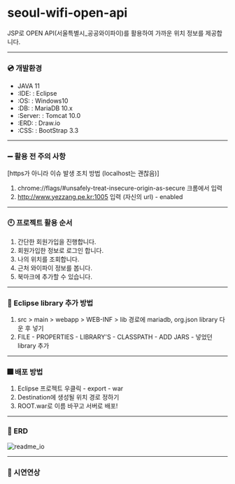 # seoul-wifi-open-api
JSP로 OPEN API(서울특별시_공공와이파이)를 활용하여 가까운 위치 정보를 제공합니다.

---
### :cd: 개발환경
- JAVA 11
- :IDE: : Eclipse
- :OS: : Windows10
- :DB: : MariaDB 10.x
- :Server: : Tomcat 10.0
- :ERD: : Draw.io
- :CSS: : BootStrap 3.3

---
### :heavy_minus_sign: 활용 전 주의 사항
[https가 아니라 이슈 발생 조치 방법 (localhost는 괜찮음)]
1. chrome://flags/#unsafely-treat-insecure-origin-as-secure 크롬에서 입력
2. http://www.yezzang.pe.kr:1005 입력 (자신의 url) - enabled


---
### :clock10: 프로젝트 활용 순서
1. 간단한 회원가입을 진행합니다.
2. 회원가입한 정보로 로그인 합니다.
3. 나의 위치를 조회합니다.
4. 근처 와이파이 정보를 봅니다.
5. 북마크에 추가할 수 있습니다.

---
### :round_pushpin: Eclipse library 추가 방법
1. src > main > webapp > WEB-INF > lib 경로에 mariadb, org.json library 다운 후 넣기
2. FILE - PROPERTIES - LIBRARY'S - CLASSPATH - ADD JARS - 넣었던 library 추가


---
### :fireworks: 배포 방법
1. Eclipse 프로젝트 우클릭 - export - war
2. Destination에 생성될 위치 경로 정하기
3. ROOT.war로 이름 바꾸고 서버로 배포!

---
### :blue_book: ERD
![readme_io](https://github.com/kimyezzang97/seoul-wifi-open-api/assets/114374243/9e5f8d4b-f2b6-43ee-904c-72d6c1c80f27)


---
### :movie_camera: 시연연상
